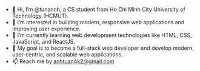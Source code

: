 - 👋 Hi, I’m @tunannh, a CS student from Ho Chi Minh City University of Technology (HCMUT).
- 👀 I’m interested in building modern, responsive web applications and improving user experience.  
- 🌱 I’m currently learning web development technologies like HTML, CSS, JavaScript, and ReactJS.
- 🎯 My goal is to become a full-stack web developer and develop modern, user-centric, and scalable web applications.
- 📫 Reach me by anhtuan4k2@gmail.com
<!---
tunannh/tunannh is a ✨ special ✨ repository because its `README.md` (this file) appears on your GitHub profile.
You can click the Preview link to take a look at your changes.
--->
